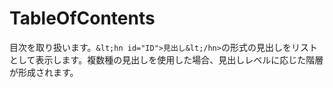 # TableOfContents
目次を取り扱います。`&lt;hn id="ID">見出し&lt;/hn>`の形式の見出しをリストとして表示します。複数種の見出しを使用した場合、見出しレベルに応じた階層が形成されます。
